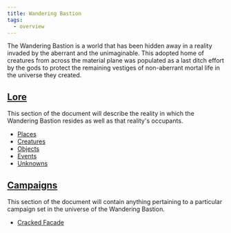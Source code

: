 ```yaml
---
title: Wandering Bastion
tags:
  - overview
---
```


The Wandering Bastion is a world that has been hidden away in a reality invaded by the aberrant and the unimaginable. This adopted home of creatures from across the material plane was populated as a last ditch effort by the gods to protect the remaining vestiges of non-aberrant mortal life in the universe they created.

## [Lore](./lore/index.md)

This section of the document will describe the reality in which the Wandering Bastion resides as well as that reality's occupants.

- [Places](./places/index.md)
- [Creatures](./creatures/index.md)
- [Objects](./objects/index.md)
- [Events](events/index.md)
- [Unknowns](unknown/index.md)

## [Campaigns](./campaigns/index.md)

This section of the document will contain anything pertaining to a particular campaign set in the universe of the Wandering Bastion.

- [Cracked Facade](./campaigns/cracked-facade/index.md)

